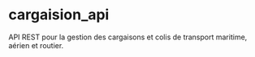 # cargaision_api
API REST pour la gestion des cargaisons et colis de transport maritime, aérien et routier.
